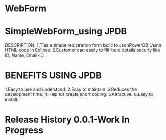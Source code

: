 # WebForm
# SimpleWebForm_using JPDB

DESCRIPTION: 
1.This a simple registration form build to JsonPowerDB Using HTML code in Eclipse.
2.Customer can easily to fill there details securly like ID, Name, Email-ID.

# BENEFITS USING JPDB 
1.Easy to use and understand. 
2.Easy to maintain. 
3.Reduces the development time.
4.Help for create short coding.
5.Attractive.
6.Easy to install.

# Release History 0.0.1-Work In Progress
